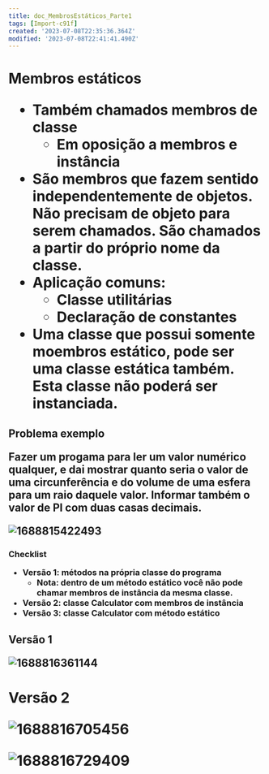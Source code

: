 ```yaml
---
title: doc_MembrosEstáticos_Parte1
tags: [Import-c91f]
created: '2023-07-08T22:35:36.364Z'
modified: '2023-07-08T22:41:41.490Z'
---
```


<h1>Membros estáticos

* Também chamados membros de classe
  * Em oposição a membros e instância
* São membros que fazem sentido independentemente de objetos. Não precisam de objeto para serem chamados. São chamados a partir do próprio nome da classe.
* Aplicação comuns:
  * Classe utilitárias
  * Declaração de constantes
* Uma classe que possui somente moembros estático, pode ser uma classe estática também. Esta classe não poderá ser instanciada.

<h2>Problema exemplo

Fazer um progama para ler um valor numérico qualquer, e dai mostrar quanto seria o valor de uma circunferência e do volume de uma esfera para um raio daquele valor. Informar também o valor de PI com duas casas decimais.

![1688815422493](image/doc_MembrosEstáticos/1688815422493.png)

<h3>Checklist

* Versão 1: métodos na própria classe do programa
  * Nota: dentro de um método estático você não pode chamar membros de instância da mesma classe.
* Versão 2: classe Calculator com membros de instância
* Versão 3: classe Calculator com método estático


<h2>Versão 1

![1688816361144](image/doc_MembrosEstáticos/1688816361144.png)

<h1>Versão 2

![1688816705456](image/doc_MembrosEstáticos/1688816705456.png)

![1688816729409](image/doc_MembrosEstáticos/1688816729409.png)
